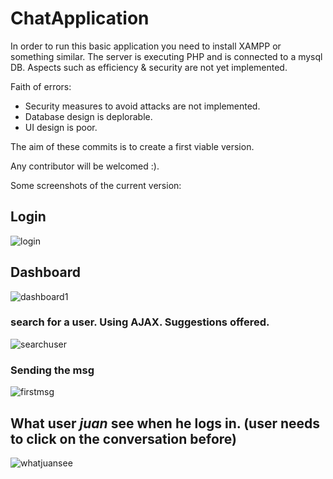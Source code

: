 # ChatApplication

In order to run this basic application you need to install XAMPP or something similar. The server is executing PHP and is connected to a mysql DB. Aspects such as efficiency & security are not yet implemented. 

Faith of errors:
- Security measures to avoid attacks are not implemented.
- Database design is deplorable.
- UI design is poor.

The aim of these commits is to create a first viable version.

Any contributor will be welcomed :).

Some screenshots of the current version:

## Login

![login](https://user-images.githubusercontent.com/19231158/36937066-18ca6c76-1f0e-11e8-900c-2ca2a29d97b4.PNG)

## Dashboard

![dashboard1](https://user-images.githubusercontent.com/19231158/36937064-18756fe6-1f0e-11e8-8d9b-2542ea686e50.PNG)

### search for a user. Using AJAX. Suggestions offered.

![searchuser](https://user-images.githubusercontent.com/19231158/36937068-191143da-1f0e-11e8-9098-ecc84d08f688.PNG)

### Sending the msg

![firstmsg](https://user-images.githubusercontent.com/19231158/36937065-18a806c2-1f0e-11e8-93c1-2d36cd6aacb1.PNG)

## What user *juan* see when he logs in. (user needs to click on the conversation before)

![whatjuansee](https://user-images.githubusercontent.com/19231158/36937069-19382446-1f0e-11e8-87df-851bfb5d0254.PNG)


